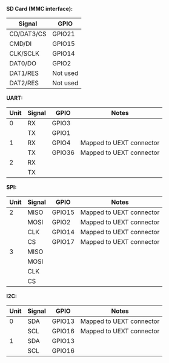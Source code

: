 **SD Card (MMC interface):**

| Signal | GPIO |
|--------|------|
| CD/DAT3/CS | GPIO21 |
| CMD/DI | GPIO15 |
| CLK/SCLK | GPIO14 |
| DAT0/DO | GPIO2 |
| DAT1/RES | Not used |
| DAT2/RES | Not used |

**UART:**

| Unit | Signal | GPIO   | Notes |
|------|--------|--------|-------|
| 0    | RX     | GPIO3  | |
|      | TX     | GPIO1  | |
| 1    | RX     | GPIO4  | Mapped to UEXT connector |
|      | TX     | GPIO36 | Mapped to UEXT connector |
| 2    | RX     | | |
|      | TX     | | |

**SPI:**

| Unit | Signal | GPIO   | Notes |
|------|--------|--------|-------|
| 2    | MISO   | GPIO15 | Mapped to UEXT connector |
|      | MOSI   | GPIO2  | Mapped to UEXT connector |
|      | CLK    | GPIO14 | Mapped to UEXT connector |
|      | CS     | GPIO17 | Mapped to UEXT connector|
| 3    | MISO   | | |
|      | MOSI   | | |
|      | CLK    | | |
|      | CS     | | |

**I2C:**

| Unit | Signal | GPIO   | Notes |
|------|--------|--------|-------|
| 0    | SDA    | GPIO13 | Mapped to UEXT connector |
|      | SCL    | GPIO16 | Mapped to UEXT connector |
| 1    | SDA    | GPIO13 | |
|      | SCL    | GPIO16 | |
